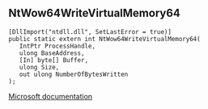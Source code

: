 ## NtWow64WriteVirtualMemory64

```
[DllImport("ntdll.dll", SetLastError = true)]
public static extern int NtWow64WriteVirtualMemory64(
   IntPtr ProcessHandle,
   ulong BaseAddress,
   [In] byte[] Buffer,
   ulong Size,
   out ulong NumberOfBytesWritten
);
```

[Microsoft documentation](TODO)
